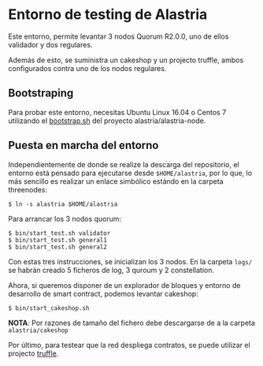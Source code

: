 # Entorno de testing de Alastria

Este entorno, permite levantar 3 nodos Quorum R2.0.0, uno de ellos validador y dos regulares.

Además de esto, se suministra un cakeshop y un projecto truffle, ambos configurados contra uno de los nodos regulares.

## Bootstraping

Para probar este entorno, necesitas Ubuntu Linux 16.04 o Centos 7 utilizando el [bootstrap.sh](https://github.com/alastria/alastria-node/blob/feature/ibft/scripts/bootstrap.sh) del proyecto alastria/alastria-node.

## Puesta en marcha del entorno

Independientemente de donde se realize la descarga del repositorio, el entorno está pensado para ejecutarse desde `$HOME/alastria`, por lo que, lo más sencillo es realizar un enlace simbólico estándo en la carpeta threenodes:

```
$ ln -s alastria $HOME/alastria
```

Para arrancar los 3 nodos quorum:

```
$ bin/start_test.sh validator
$ bin/start_test.sh general1
$ bin/start_test.sh general2
```

Con estas tres instrucciones, se inicializan los 3 nodos. En la carpeta `logs/` se habrán creado 5 ficheros de log, 3 quroum y 2 constellation.

Ahora, si queremos disponer de un explorador de bloques y entorno de desarrollo de smart contract, podemos levantar cakeshop:

```
$ bin/start_cakeshop.sh
```

**NOTA**: Por razones de tamaño del fichero debe descargarse de a la carpeta `alastria/cakeshop`

Por último, para testear que la red despliega contratos, se puede utilizar el projecto [truffle](truffle/README.md).